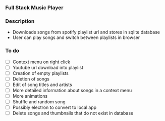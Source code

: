 ### Full Stack Music Player

### Description
- Downloads songs from spotify playlist url and stores in sqlite database
- User can play songs and switch between playlists in browser

### To do
- [ ] Context menu on right click
- [ ] Youtube url download into playlist
- [ ] Creation of empty playlists
- [ ] Deletion of songs
- [ ] Edit of song titles and artists
- [ ] More detailed information about songs in a context menu
- [ ] More animations
- [ ] Shuffle and random song
- [ ] Possibly electron to convert to local app
- [ ] Delete songs and thumbnails that do not exist in database